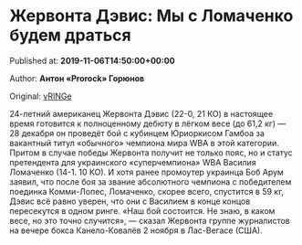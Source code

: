 
# Жервонта Дэвис: Мы с Ломаченко будем драться

Published at: **2019-11-06T14:50:00+00:00**

Author: **Антон «Prorock» Горюнов**

Original: [vRINGe](https://vringe.com/news/129282-zhervonta-devis-my-s-lomachenko-budem-dratsya-.htm)

24-летний американец Жервонта Дэвис (22-0, 21 КО) в настоящее время готовится к полноценному дебюту в лёгком весе (до 61,2 кг) — 28 декабря он проведёт бой с кубинцем Юриоркисом Гамбоа за вакантный титул «обычного» чемпиона мира WBA в этой категории. Притом в случае победы Жервонта получит не только пояс, но и статус претендента для украинского «суперчемпиона» WBA Василия Ломаченко (14-1. 10 КО).
И хотя ранее промоутер украинца Боб Арум заявил, что после боя за звание абсолютного чемпиона с победителем поединка Комми-Лопес, Ломаченко, скорее всего, спустится в 59 кг, Дэвис всё равно уверен, что они с Василием в конце концов пересекутся в одном ринге.
«Наш бой состоится. Не знаю, в каком весе, но это точно случится», — сказал Жервонта группе журналистов на вечере бокса Канело-Ковалёв 2 ноября в Лас-Вегасе (США).
